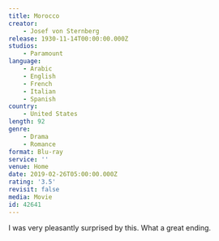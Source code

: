```yaml
---
title: Morocco
creator:
    - Josef von Sternberg
release: 1930-11-14T00:00:00.000Z
studios:
    - Paramount
language:
    - Arabic
    - English
    - French
    - Italian
    - Spanish
country:
    - United States
length: 92
genre:
    - Drama
    - Romance
format: Blu-ray
service: ''
venue: Home
date: 2019-02-26T05:00:00.000Z
rating: '3.5'
revisit: false
media: Movie
id: 42641
---
```


I was very pleasantly surprised by this. What a great ending.
